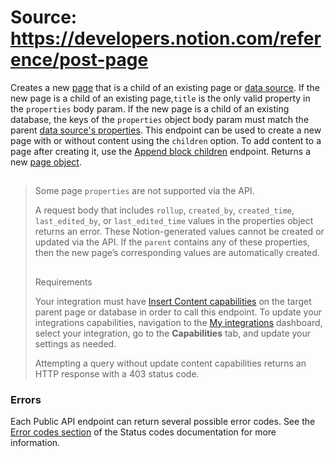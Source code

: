 # Source: https://developers.notion.com/reference/post-page

Creates a new [page](/reference/page) that is a child of an existing page or [data source](/reference/data-source).
If the new page is a child of an existing page,`title` is the only valid property in the `properties` body param.
If the new page is a child of an existing database, the keys of the `properties` object body param must match the parent [data source's properties](/reference/property-object).
This endpoint can be used to create a new page with or without content using the `children` option. To add content to a page after creating it, use the [Append block children](/reference/patch-block-children) endpoint.
Returns a new [page object](/reference/page).
> ##
>
> Some page `properties` are not supported via the API.
>
> A request body that includes `rollup`, `created_by`, `created_time`, `last_edited_by`, or `last_edited_time` values in the properties object returns an error. These Notion-generated values cannot be created or updated via the API. If the `parent` contains any of these properties, then the new page’s corresponding values are automatically created.
> ##
>
> Requirements
>
> Your integration must have [Insert Content capabilities](/reference/capabilities#content-capabilities) on the target parent page or database in order to call this endpoint. To update your integrations capabilities, navigation to the [My integrations](https://www.notion.so/my-integrations) dashboard, select your integration, go to the **Capabilities** tab, and update your settings as needed.
>
> Attempting a query without update content capabilities returns an HTTP response with a 403 status code.
### Errors
Each Public API endpoint can return several possible error codes. See the [Error codes section](/reference/status-codes#error-codes) of the Status codes documentation for more information.